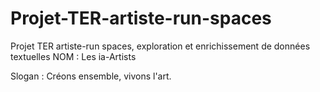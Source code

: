 # Projet-TER-artiste-run-spaces
Projet TER artiste-run spaces, exploration et enrichissement de données textuelles
NOM : Les ia-Artists

Slogan :  Créons ensemble, vivons l'art.
